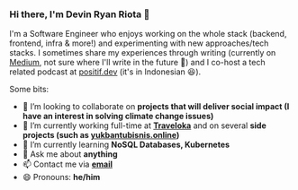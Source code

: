 ### Hi there, I'm Devin Ryan Riota 👋

I'm a Software Engineer who enjoys working on the whole stack (backend, frontend, infra & more!) and experimenting with new approaches/tech stacks. I sometimes share my experiences through writing (currently on [Medium](https://medium.com/@devinryanriota), not sure where I'll write in the future 🤔) and I co-host a tech related podcast at [positif.dev](https://positif.dev/) (it's in Indonesian 😆).

<!--
**devinryanriota/devinryanriota** is a ✨ _special_ ✨ repository because its `README.md` (this file) appears on your GitHub profile.
-->

Some bits:
- 👯 I’m looking to collaborate on __projects that will deliver social impact (I have an interest in solving climate change issues)__
- 🔭 I’m currently working full-time at __[Traveloka](https://www.traveloka.com/)__ and on several __side projects (such as [yukbantubisnis.online](https://yukbantubisnis.online/))__
- 🌱 I’m currently learning __NoSQL Databases, Kubernetes__
- 💬 Ask me about __anything__
- 📫 Contact me via __[email](mailto:devinryanriota@gmail.com)__
- 😄 Pronouns: __he/him__
